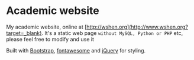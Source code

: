 Academic website
=======


My academic website, online at [http://wshen.org](http://www.wshen.org?target=_blank). It's a static web page `without MySQL, Python or PHP` etc, please feel free to modify and use it

Built with [Bootstrap](http://getbootstrap.com/), [fontawesome](https://fontawesome.com/) and [jQuery](https://jquery.com/) for styling.
